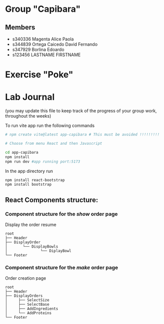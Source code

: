 # Group "Capibara"

## Members
- s340336 Magenta Alice Paola
- s344839 Ortega Caicedo David Fernando
- s347929 Borlina Edoardo
- s123456 LASTNAME FIRSTNAME

# Exercise "Poke"

# Lab Journal

(you may update this file to keep track of the progress of your group work, throughout the weeks)

To run vite app run the following commands

```bash
# npm create vite@latest app-capibara # This must be avoided !!!!!!!!!

# Choose from menu React and then Javascript

cd app-capibara
npm install
npm run dev #app running port:5173
```

In the app directory run 

```bash
npm install react-bootstrap
npm install bootstrap
```

## React Components structure:
### Component structure for the *show* order page
Display the order resume

```
root
├── Header
├── DisplayOrder
│       └── DisplayBowls
│               └── DiplayBowl
└── Footer
```


### Component structure for the *make* order page
Order creation page

```
root
├── Header
├── DisplayOrders
│     ├── SelectSize
│     ├── SelectBase
│     ├── AddIngredients
│     └── AddProteins
└── Footer
```